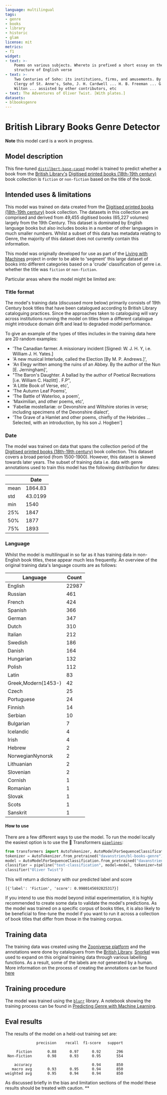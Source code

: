 ```yaml
---
language: multilingual
tags:
- genre
- books
- library
- historic
- glam
license: mit
metrics:
- f1
widget:
- text: >-
    Poems on various subjects. Whereto is prefixed a short essay on the
    structure of English verse
- text: >-
    Two Centuries of Soho: its institutions, firms, and amusements. By the
    Clergy of St. Anne's, Soho, J. H. Cardwell ... H. B. Freeman ... G. C.
    Wilton ... assisted by other contributors, etc
- text: The Adventures of Oliver Twist. [With plates.]
datasets:
- blbooksgenre
---
```


# British Library Books Genre Detector 

**Note** this model card is a work in progress. 

## Model description

This fine-tuned [`distilbert-base-cased`](https://huggingface.co/distilbert-base-cased) model is trained to predict whether a book from the [British Library's](https://www.bl.uk/) [Digitised printed books (18th-19th century)](https://www.bl.uk/collection-guides/digitised-printed-books) book collection is `fiction` or `non-fiction` based on the title of the book. 

## Intended uses & limitations

This model was trained on data created from the [Digitised printed books (18th-19th century)](https://www.bl.uk/collection-guides/digitised-printed-books) book collection. The datasets in this collection are comprised and derived from 49,455 digitised books (65,227 volumes) largely from the 19th Century. This dataset is dominated by English language books but also includes books in a number of other languages in much smaller numbers. Whilst a subset of this data has metadata relating to Genre, the majority of this dataset does not currently contain this information. 

This model was originally developed for use as part of the [Living with Machines](https://livingwithmachines.ac.uk/) project in order to be able to 'segment' this large dataset of books into different categories based on a 'crude' classification of genre i.e. whether the title was `fiction` or `non-fiction`. 

Particular areas where the model might be limited are:

### Title format
The model's training data (discussed more below) primarily consists of 19th Century book titles that have been catalogued according to British Library cataloguing practices. Since the approaches taken to cataloguing will vary across institutions running the model on titles from a different catalogue might introduce domain drift and lead to degraded model performance. 

To give an example of the types of titles includes in the training data here are 20 random examples: 

- 'The Canadian farmer. A missionary incident [Signed: W. J. H. Y, i.e. William J. H. Yates.]
- 'A new musical Interlude, called the Election [By M. P. Andrews.]',
- 'An Elegy written among the ruins of an Abbey. By the author of the Nun [E. Jerningham]',
- "The Baron's Daughter. A ballad by the author of Poetical Recreations [i.e. William C. Hazlitt] . F.P",
- 'A Little Book of Verse, etc',
- 'The Autumn Leaf Poems',
- 'The Battle of Waterloo, a poem',
- 'Maximilian, and other poems, etc',
- 'Fabellæ mostellariæ: or Devonshire and Wiltshire stories in verse; including specimens of the Devonshire dialect',
- 'The Grave of a Hamlet and other poems, chiefly of the Hebrides ... Selected, with an introduction, by his son J. Hogben']                                                                                                                                                                                                         

### Date                                                                                                                                                                                                    

The model was trained on data that spans the collection period of the [Digitised printed books (18th-19th century)](https://www.bl.uk/collection-guides/digitised-printed-books) book collection. This dataset covers a broad period (from 1500-1900). However, this dataset is skewed towards later years. The subset of training data i.e. data with genre annotations used to train this model has the following distribution for dates: 

|       | Date  |
|-------|------------|
| mean  |  1864.83   |
| std   |    43.0199 |
| min   |  1540      |
| 25%   |  1847      |
| 50%   |  1877      |
| 75%   |  1893      |


### Language 
  
Whilst the model is multilingual in so far as it has training data in non-English book titles, these appear much less frequently. An overview of the original training data's language counts are as follows:

| Language            | Count |
|---------------------|-------|
| English             | 22987 |
| Russian             |   461 |
| French              |   424 |
| Spanish             |   366 |
| German              |   347 |
| Dutch               |   310 |
| Italian             |   212 |
| Swedish             |   186 |
| Danish              |   164 |
| Hungarian           |   132 |
| Polish              |   112 |
| Latin               |    83 |
| Greek,Modern(1453-) |    42 |
| Czech               |    25 |
| Portuguese          |    24 |
| Finnish             |    14 |
| Serbian             |    10 |
| Bulgarian           |     7 |
| Icelandic           |     4 |
| Irish               |     4 |
| Hebrew              |     2 |
| NorwegianNynorsk    |     2 |
| Lithuanian          |     2 |
| Slovenian           |     2 |
| Cornish             |     1 |
| Romanian            |     1 |
| Slovak              |     1 |
| Scots               |     1 |
| Sanskrit            |     1 |

#### How to use

There are a few different ways to use the model. To run the model locally the easiest option is to use the 🤗 Transformers [`pipelines`](https://huggingface.co/transformers/main_classes/pipelines.html): 

```python
from transformers import AutoTokenizer, AutoModelForSequenceClassification, pipeline
tokenizer = AutoTokenizer.from_pretrained("davanstrien/bl-books-genre")
model = AutoModelForSequenceClassification.from_pretrained("davanstrien/bl-books-genre")
classifier = pipeline("text-classification", model=model, tokenizer=tokenizer)
classifier("Oliver Twist")
```

This will return a dictionary with our predicted label and score
```
[{'label': 'Fiction', 'score': 0.9980145692825317}]
```

If you intend to use this model beyond initial experimentation, it is highly recommended to create some data to validate the model's predictions.  As the model was trained on a specific corpus of books titles, it is also likely to be beneficial to fine-tune the model if you want to run it across a collection of book titles that differ from those in the training corpus. 


## Training data

The training data was created using the [Zooniverse platform](zooniverse.org/) and the annotations were done by cataloguers from the [British Library](https://www.bl.uk/). [Snorkel](https://github.com/snorkel-team/snorkel) was used to expand on this original training data through various labelling functions. As a result, some of the labels are *not* generated by a human. More information on the process of creating the annotations can be found [here](https://github.com/Living-with-machines/genre-classification)

## Training procedure
The model was trained using the [`blurr`](https://github.com/ohmeow/blurr) library. A notebook showing the training process can be found in [Predicting Genre with Machine Learning](https://github.com/Living-with-machines/genre-classification).

## Eval results

The results of the model on a held-out training set are:

```
              precision    recall  f1-score   support

     Fiction       0.88      0.97      0.92       296
 Non-Fiction       0.98      0.93      0.95       554

    accuracy                           0.94       850
   macro avg       0.93      0.95      0.94       850
weighted avg       0.95      0.94      0.94       850
```

As discussed briefly in the bias and limitation sections of the model these results should be treated with caution.  **